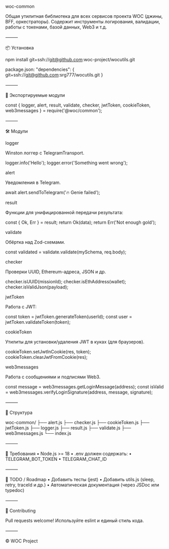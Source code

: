 woc-common

Общая утилитная библиотека для всех сервисов проекта WOC (джины, BFF, оркестраторы).
Содержит инструменты логирования, валидации, работы с токенами, базой данных, Web3 и т.д.

⸻

📦 Установка

npm install git+ssh://git@github.com:woc-project/wocutils.git

package.json:
"dependencies": {
	git+ssh://git@github.com:srg777/wocutils.git
}


⸻

🧱 Экспортируемые модули

const {
  logger,
  alert,
  result,
  validate,
  checker,
  jwtToken,
  cookieToken,
  web3messages
} = require('@woc/common');



⸻

🛠 Модули

logger

Winston логгер с TelegramTransport.

logger.info('Hello');
logger.error('Something went wrong');

alert

Уведомления в Telegram.

await alert.sendToTelegram('🔥 Genie failed');

result

Функции для унифицированной передачи результата:

const { Ok, Err } = result;
return Ok(data);
return Err('Not enough gold');

validate

Обёртка над Zod-схемами.

const validated = validate.validate(mySchema, req.body);

checker

Проверки UUID, Ethereum-адреса, JSON и др.

checker.isUUID(missionId);
checker.isEthAddress(wallet);
checker.isValidJson(payload);

jwtToken

Работа с JWT:

const token = jwtToken.generateToken(userId);
const user = jwtToken.validateToken(token);

cookieToken

Утилиты для установки/удаления JWT в куках (для браузеров).

cookieToken.setJwtInCookie(res, token);
cookieToken.clearJwtFromCookie(res);

web3messages

Работа с сообщениями и подписями Web3.

const message = web3messages.getLoginMessage(address);
const isValid = web3messages.verifyLoginSignature(address, message, signature);

⸻

📁 Структура

woc-common/
├── alert.js
├── checker.js
├── cookieToken.js
├── jwtToken.js
├── logger.js
├── result.js
├── validate.js
├── web3messages.js
└── index.js



⸻

📌 Требования
	•	Node.js >= 18
	•	.env должен содержать:
	•	TELEGRAM_BOT_TOKEN
	•	TELEGRAM_CHAT_ID

⸻

🧪 TODO / Roadmap
	•	Добавить тесты (jest)
	•	Добавить utils.js (sleep, retry, traceId и др.)
	•	Автоматическая документация (через JSDoc или typedoc)

⸻

🤝 Contributing

Pull requests welcome! Используйте eslint и единый стиль кода.

⸻

© WOC Project



